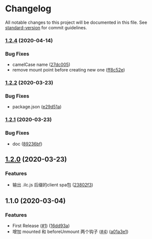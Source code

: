# Changelog

All notable changes to this project will be documented in this file. See [standard-version](https://github.com/conventional-changelog/standard-version) for commit guidelines.

### [1.2.4](https://github.com/EHfive/nuxt-micro-frontend-ilc/compare/v1.2.2...v1.2.4) (2020-04-14)


### Bug Fixes

* camelCase name ([27dc005](https://github.com/EHfive/nuxt-micro-frontend-ilc/commit/27dc00578cb76a059828063136ccab6ffe68214f))
* remove mount point before creating new one ([ff8c52e](https://github.com/EHfive/nuxt-micro-frontend-ilc/commit/ff8c52ee37f6d68a59e682b89c5745983e61e2ce))

### [1.2.2](https://github.com/EHfive/nuxt-micro-frontend-ilc/compare/v1.2.1...v1.2.2) (2020-03-23)


### Bug Fixes

* package.json ([e29d51a](https://github.com/EHfive/nuxt-micro-frontend-ilc/commit/e29d51a4a0f8157dc82942263e7d31a78b5044e8))

### [1.2.1](https://github.com/FEMessage/nuxt-micro-frontend/compare/v1.2.0...v1.2.1) (2020-03-23)


### Bug Fixes

* doc ([89236bf](https://github.com/FEMessage/nuxt-micro-frontend/commit/89236bf71e155b9c00eec9538b55cf4d775e589a))

## [1.2.0](https://github.com/FEMessage/nuxt-micro-frontend/compare/v1.1.0...v1.2.0) (2020-03-23)


### Features

* 输出 .ilc.js 后缀的client spa包 ([23802f3](https://github.com/FEMessage/nuxt-micro-frontend/commit/23802f3a70dd4bca586db86b7120009863a3364c))

## 1.1.0 (2020-03-04)


### Features

* First Release ([#1](https://github.com/FEMessage/nuxt-micro-frontend/issues/1)) ([16dd93a](https://github.com/FEMessage/nuxt-micro-frontend/commit/16dd93ab25157dd0cb5fb10b5056c5809b24e38c))
* 增加 mounted 和 beforeUnmount 两个钩子 ([#4](https://github.com/FEMessage/nuxt-micro-frontend/issues/4)) ([a01a3e1](https://github.com/FEMessage/nuxt-micro-frontend/commit/a01a3e142a13e7dc459ff1d45bd5c5138b52ce1c))
